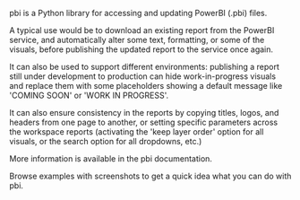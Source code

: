 pbi is a Python library for accessing and updating PowerBI (.pbi) files.

A typical use would be to download an existing report from the PowerBI service, and automatically alter some text, formatting, or some of the visuals, before publishing the updated report to the service once again.

It can also be used to support different environments: publishing a report still under development to production can hide work-in-progress visuals and replace them with some placeholders showing a default message like 'COMING SOON' or 'WORK IN PROGRESS'.

It can also ensure consistency in the reports by copying titles, logos, and headers from one page to another, or setting specific parameters across the workspace reports (activating the 'keep layer order' option for all visuals, or the search option for all dropdowns, etc.)

More information is available in the pbi documentation.

Browse examples with screenshots to get a quick idea what you can do with pbi.
